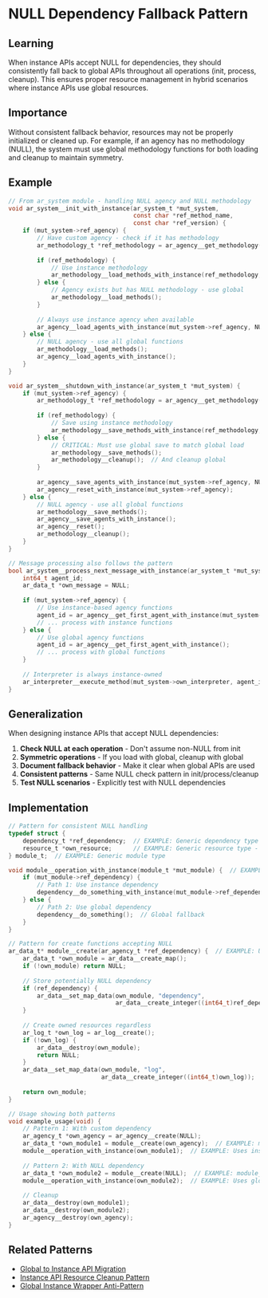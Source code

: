 # NULL Dependency Fallback Pattern

## Learning
When instance APIs accept NULL for dependencies, they should consistently fall back to global APIs throughout all operations (init, process, cleanup). This ensures proper resource management in hybrid scenarios where instance APIs use global resources.

## Importance
Without consistent fallback behavior, resources may not be properly initialized or cleaned up. For example, if an agency has no methodology (NULL), the system must use global methodology functions for both loading and cleanup to maintain symmetry.

## Example
```c
// From ar_system module - handling NULL agency and NULL methodology
void ar_system__init_with_instance(ar_system_t *mut_system, 
                                   const char *ref_method_name, 
                                   const char *ref_version) {
    if (mut_system->ref_agency) {
        // Have custom agency - check if it has methodology
        ar_methodology_t *ref_methodology = ar_agency__get_methodology(mut_system->ref_agency);
        
        if (ref_methodology) {
            // Use instance methodology
            ar_methodology__load_methods_with_instance(ref_methodology, NULL);
        } else {
            // Agency exists but has NULL methodology - use global
            ar_methodology__load_methods();
        }
        
        // Always use instance agency when available
        ar_agency__load_agents_with_instance(mut_system->ref_agency, NULL);
    } else {
        // NULL agency - use all global functions
        ar_methodology__load_methods();
        ar_agency__load_agents_with_instance();
    }
}

void ar_system__shutdown_with_instance(ar_system_t *mut_system) {
    if (mut_system->ref_agency) {
        ar_methodology_t *ref_methodology = ar_agency__get_methodology(mut_system->ref_agency);
        
        if (ref_methodology) {
            // Save using instance methodology
            ar_methodology__save_methods_with_instance(ref_methodology, NULL);
        } else {
            // CRITICAL: Must use global save to match global load
            ar_methodology__save_methods();
            ar_methodology__cleanup();  // And cleanup global
        }
        
        ar_agency__save_agents_with_instance(mut_system->ref_agency, NULL);
        ar_agency__reset_with_instance(mut_system->ref_agency);
    } else {
        // NULL agency - use all global functions
        ar_methodology__save_methods();
        ar_agency__save_agents_with_instance();
        ar_agency__reset();
        ar_methodology__cleanup();
    }
}

// Message processing also follows the pattern
bool ar_system__process_next_message_with_instance(ar_system_t *mut_system) {
    int64_t agent_id;
    ar_data_t *own_message = NULL;
    
    if (mut_system->ref_agency) {
        // Use instance-based agency functions
        agent_id = ar_agency__get_first_agent_with_instance(mut_system->ref_agency);
        // ... process with instance functions
    } else {
        // Use global agency functions
        agent_id = ar_agency__get_first_agent_with_instance();
        // ... process with global functions
    }
    
    // Interpreter is always instance-owned
    ar_interpreter__execute_method(mut_system->own_interpreter, agent_id, own_message);
}
```

## Generalization
When designing instance APIs that accept NULL dependencies:
1. **Check NULL at each operation** - Don't assume non-NULL from init
2. **Symmetric operations** - If you load with global, cleanup with global
3. **Document fallback behavior** - Make it clear when global APIs are used
4. **Consistent patterns** - Same NULL check pattern in init/process/cleanup
5. **Test NULL scenarios** - Explicitly test with NULL dependencies

## Implementation
```c
// Pattern for consistent NULL handling
typedef struct {
    dependency_t *ref_dependency;  // EXAMPLE: Generic dependency type - May be NULL
    resource_t *own_resource;      // EXAMPLE: Generic resource type - Always created
} module_t;  // EXAMPLE: Generic module type

void module__operation_with_instance(module_t *mut_module) {  // EXAMPLE: Generic type
    if (mut_module->ref_dependency) {
        // Path 1: Use instance dependency
        dependency__do_something_with_instance(mut_module->ref_dependency);
    } else {
        // Path 2: Use global dependency
        dependency__do_something();  // Global fallback
    }
}

// Pattern for create functions accepting NULL
ar_data_t* module__create(ar_agency_t *ref_dependency) {  // EXAMPLE: Using real types as example
    ar_data_t *own_module = ar_data__create_map();
    if (!own_module) return NULL;
    
    // Store potentially NULL dependency
    if (ref_dependency) {
        ar_data__set_map_data(own_module, "dependency", 
                              ar_data__create_integer((int64_t)ref_dependency));
    }
    
    // Create owned resources regardless
    ar_log_t *own_log = ar_log__create();
    if (!own_log) {
        ar_data__destroy(own_module);
        return NULL;
    }
    ar_data__set_map_data(own_module, "log", 
                          ar_data__create_integer((int64_t)own_log));
    
    return own_module;
}

// Usage showing both patterns
void example_usage(void) {
    // Pattern 1: With custom dependency
    ar_agency_t *own_agency = ar_agency__create(NULL);
    ar_data_t *own_module1 = module__create(own_agency);  // EXAMPLE: module__create
    module__operation_with_instance(own_module1);  // EXAMPLE: Uses instance
    
    // Pattern 2: With NULL dependency  
    ar_data_t *own_module2 = module__create(NULL);  // EXAMPLE: module__create
    module__operation_with_instance(own_module2);  // EXAMPLE: Uses global
    
    // Cleanup
    ar_data__destroy(own_module1);
    ar_data__destroy(own_module2);
    ar_agency__destroy(own_agency);
}
```

## Related Patterns
- [Global to Instance API Migration](global-to-instance-api-migration.md)
- [Instance API Resource Cleanup Pattern](instance-api-resource-cleanup-pattern.md)
- [Global Instance Wrapper Anti-Pattern](global-instance-wrapper-anti-pattern.md)